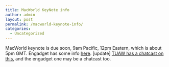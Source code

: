 ```yaml
---
title: MacWorld KeyNote info
author: admin
layout: post
permalink: /macworld-keynote-info/
categories:
  - Uncategorized
---
```

MacWorld keynote is due soon, 9am Pacific, 12pm Eastern, which is about 5pm GMT. Engadget has some info [here][1]. [update] [TUAW has a chatcast on this][2], and the engadget one may be a chatcast too.

 [1]: http://engadget.com/2006/01/10/steve-jobs-keynote-live-from-macworld-2006/
 [2]: http://tuaw.com/2006/01/10/macworld-keynote-pregame-chatter-chatcast/